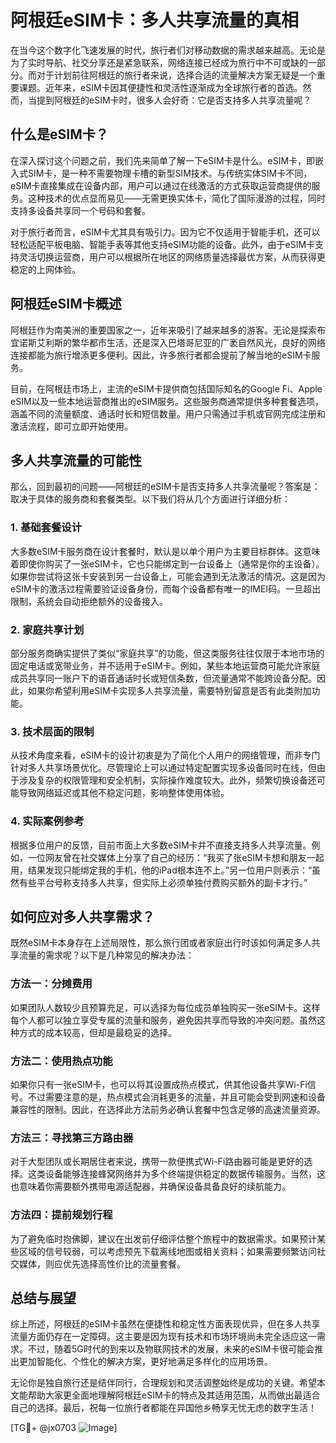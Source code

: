 # 阿根廷eSIM卡：多人共享流量的真相

在当今这个数字化飞速发展的时代，旅行者们对移动数据的需求越来越高。无论是为了实时导航、社交分享还是紧急联系，网络连接已经成为旅行中不可或缺的一部分。而对于计划前往阿根廷的旅行者来说，选择合适的流量解决方案无疑是一个重要课题。近年来，eSIM卡因其便捷性和灵活性逐渐成为全球旅行者的首选。然而，当提到阿根廷的eSIM卡时，很多人会好奇：它是否支持多人共享流量呢？

## 什么是eSIM卡？

在深入探讨这个问题之前，我们先来简单了解一下eSIM卡是什么。eSIM卡，即嵌入式SIM卡，是一种不需要物理卡槽的新型SIM技术。与传统实体SIM卡不同，eSIM卡直接集成在设备内部，用户可以通过在线激活的方式获取运营商提供的服务。这种技术的优点显而易见——无需更换实体卡，简化了国际漫游的过程，同时支持多设备共享同一个号码和套餐。

对于旅行者而言，eSIM卡尤其具有吸引力。因为它不仅适用于智能手机，还可以轻松适配平板电脑、智能手表等其他支持eSIM功能的设备。此外，由于eSIM卡支持灵活切换运营商，用户可以根据所在地区的网络质量选择最优方案，从而获得更稳定的上网体验。

## 阿根廷eSIM卡概述

阿根廷作为南美洲的重要国家之一，近年来吸引了越来越多的游客。无论是探索布宜诺斯艾利斯的繁华都市生活，还是深入巴塔哥尼亚的广袤自然风光，良好的网络连接都能为旅行增添更多便利。因此，许多旅行者都会提前了解当地的eSIM卡服务。

目前，在阿根廷市场上，主流的eSIM卡提供商包括国际知名的Google Fi、Apple eSIM以及一些本地运营商推出的eSIM服务。这些服务商通常提供多种套餐选项，涵盖不同的流量额度、通话时长和短信数量。用户只需通过手机或官网完成注册和激活流程，即可立即开始使用。

## 多人共享流量的可能性

那么，回到最初的问题——阿根廷的eSIM卡是否支持多人共享流量呢？答案是：取决于具体的服务商和套餐类型。以下我们将从几个方面进行详细分析：

### 1. **基础套餐设计**
大多数eSIM卡服务商在设计套餐时，默认是以单个用户为主要目标群体。这意味着即使你购买了一张eSIM卡，它也只能绑定到一台设备上（通常是你的主设备）。如果你尝试将这张卡安装到另一台设备上，可能会遇到无法激活的情况。这是因为eSIM卡的激活过程需要验证设备身份，而每个设备都有唯一的IMEI码。一旦超出限制，系统会自动拒绝额外的设备接入。

### 2. **家庭共享计划**
部分服务商确实提供了类似“家庭共享”的功能，但这类服务往往仅限于本地市场的固定电话或宽带业务，并不适用于eSIM卡。例如，某些本地运营商可能允许家庭成员共享同一账户下的语音通话时长或短信条数，但流量通常不能跨设备分配。因此，如果你希望利用eSIM卡实现多人共享流量，需要特别留意是否有此类附加功能。

### 3. **技术层面的限制**
从技术角度来看，eSIM卡的设计初衷是为了简化个人用户的网络管理，而非专门针对多人共享场景优化。尽管理论上可以通过特定配置实现多设备同时在线，但由于涉及复杂的权限管理和安全机制，实际操作难度较大。此外，频繁切换设备还可能导致网络延迟或其他不稳定问题，影响整体使用体验。

### 4. **实际案例参考**
根据多位用户的反馈，目前市面上大多数eSIM卡并不直接支持多人共享流量。例如，一位网友曾在社交媒体上分享了自己的经历：“我买了张eSIM卡想和朋友一起用，结果发现只能绑定我的手机，他的iPad根本连不上。”另一位用户则表示：“虽然有些平台号称支持多人共享，但实际上必须单独付费购买额外的副卡才行。”

## 如何应对多人共享需求？

既然eSIM卡本身存在上述局限性，那么旅行团或者家庭出行时该如何满足多人共享流量的需求呢？以下是几种常见的解决办法：

### 方法一：分摊费用
如果团队人数较少且预算充足，可以选择为每位成员单独购买一张eSIM卡。这样每个人都可以独立享受专属的流量和服务，避免因共享而导致的冲突问题。虽然这种方式的成本较高，但却是最稳妥的选择。

### 方法二：使用热点功能
如果你只有一张eSIM卡，也可以将其设置成热点模式，供其他设备共享Wi-Fi信号。不过需要注意的是，热点模式会消耗更多的流量，并且可能会受到网速和设备兼容性的限制。因此，在选择此方法前务必确认套餐中包含足够的高速流量资源。

### 方法三：寻找第三方路由器
对于大型团队或长期居住者来说，携带一款便携式Wi-Fi路由器可能是更好的选择。这类设备能够连接蜂窝网络并为多个终端提供稳定的数据传输服务。当然，这也意味着你需要额外携带电源适配器，并确保设备具备良好的续航能力。

### 方法四：提前规划行程
为了避免临时抱佛脚，建议在出发前仔细评估整个旅程中的数据需求。如果预计某些区域的信号较弱，可以考虑预先下载离线地图或相关资料；如果需要频繁访问社交媒体，则应优先选择高性价比的流量套餐。

## 总结与展望

综上所述，阿根廷的eSIM卡虽然在便捷性和稳定性方面表现优异，但在多人共享流量方面仍存在一定障碍。这主要是因为现有技术和市场环境尚未完全适应这一需求。不过，随着5G时代的到来以及物联网技术的发展，未来的eSIM卡很可能会推出更加智能化、个性化的解决方案，更好地满足多样化的应用场景。

无论你是独自旅行还是结伴同行，合理规划和灵活调整始终是成功的关键。希望本文能帮助大家更全面地理解阿根廷eSIM卡的特点及其适用范围，从而做出最适合自己的选择。最后，祝每一位旅行者都能在异国他乡畅享无忧无虑的数字生活！

[TG💪+ @jx0703 ![Image](https://github.com/user-attachments/assets/dbca1d08-cadb-493c-b0ec-ad6f7a83f270)]